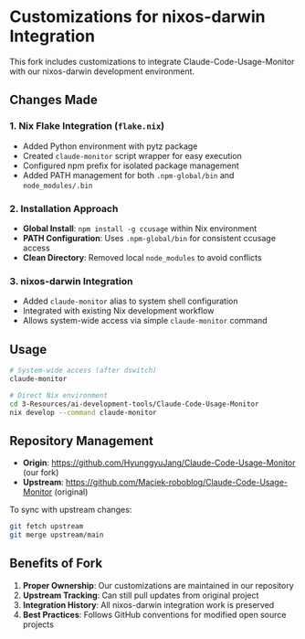 # Customizations for nixos-darwin Integration

This fork includes customizations to integrate Claude-Code-Usage-Monitor with our nixos-darwin development environment.

## Changes Made

### 1. Nix Flake Integration (`flake.nix`)
- Added Python environment with pytz package
- Created `claude-monitor` script wrapper for easy execution
- Configured npm prefix for isolated package management
- Added PATH management for both `.npm-global/bin` and `node_modules/.bin`

### 2. Installation Approach
- **Global Install**: `npm install -g ccusage` within Nix environment
- **PATH Configuration**: Uses `.npm-global/bin` for consistent ccusage access
- **Clean Directory**: Removed local `node_modules` to avoid conflicts

### 3. nixos-darwin Integration
- Added `claude-monitor` alias to system shell configuration
- Integrated with existing Nix development workflow
- Allows system-wide access via simple `claude-monitor` command

## Usage

```bash
# System-wide access (after dswitch)
claude-monitor

# Direct Nix environment
cd 3-Resources/ai-development-tools/Claude-Code-Usage-Monitor
nix develop --command claude-monitor
```

## Repository Management

- **Origin**: https://github.com/HyunggyuJang/Claude-Code-Usage-Monitor (our fork)
- **Upstream**: https://github.com/Maciek-roboblog/Claude-Code-Usage-Monitor (original)

To sync with upstream changes:
```bash
git fetch upstream
git merge upstream/main
```

## Benefits of Fork

1. **Proper Ownership**: Our customizations are maintained in our repository
2. **Upstream Tracking**: Can still pull updates from original project
3. **Integration History**: All nixos-darwin integration work is preserved
4. **Best Practices**: Follows GitHub conventions for modified open source projects
